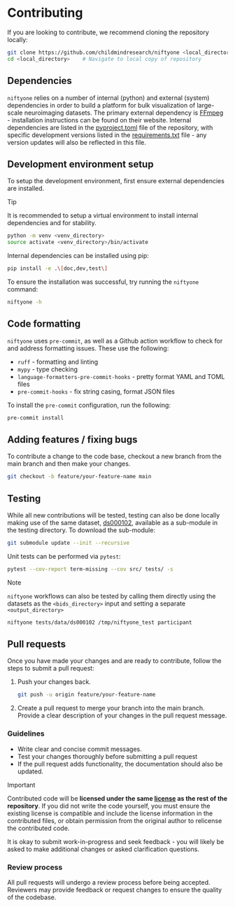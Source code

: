 # Contributing

If you are looking to contribute, we recommend cloning the repository locally:

```sh
git clone https://github.com/childmindresearch/niftyone <local_directory>
cd <local_directory>    # Navigate to local copy of repository
```

## Dependencies

`niftyone` relies on a number of internal (python) and external (system) dependencies in
order to build a platform for bulk visualization of large-scale neuroimaging datasets.
The primary external dependency is [FFmpeg] - installation instructions can be found on
their website. Internal dependencies are listed in the [pyproject.toml] file of the
repository, with specific development versions listed in the [requirements.txt] file -
any version updates will also be reflected in this file.

## Development environment setup

To setup the development environment, first ensure external dependencies are installed.

> [!TIP]
> It is recommended to setup a virtual environment to install internal dependencies and
> for stability.
>
> ```sh
> python -m venv <venv_directory>
> source activate <venv_directory>/bin/activate
> ```

Internal dependencies can be installed using pip:

```sh
pip install -e .\[doc,dev,test\]
```

To ensure the installation was successful, try running the `niftyone` command:

```sh
niftyone -h
```

## Code formatting

`niftyone` uses `pre-commit`, as well as a Github action workflow to check for and address formatting issues.
These use the following:

- `ruff` - formatting and linting
- `mypy` - type checking
- `language-formatters-pre-commit-hooks` - pretty format YAML and TOML files
- `pre-commit-hooks` - fix string casing, format JSON files

To install the `pre-commit` configuration, run the following:

```sh
pre-commit install
```

## Adding features / fixing bugs

To contribute a change to the code base, checkout a new branch from the main branch and then make your changes.

```bash
git checkout -b feature/your-feature-name main
```

## Testing

While all new contributions will be tested, testing can also be done locally making use
of the same dataset, [ds000102], available as a sub-module in the testing directory. To
download the sub-module:

```sh
git submodule update --init --recursive
```

Unit tests can be performed via `pytest`:

```sh
pytest --cov-report term-missing --cov src/ tests/ -s
```

> [!NOTE]
> `niftyone` workflows can also be tested by calling them directly using the datasets as
> the `<bids_directory>` input and setting a separate `<output_directory>`
>
> ```sh
> niftyone tests/data/ds000102 /tmp/niftyone_test participant
> ```

## Pull requests

Once you have made your changes and are ready to contribute, follow the steps to submit a pull request:

1. Push your changes back.

    ```bash
    git push -u origin feature/your-feature-name
    ```

1. Create a pull request to merge your branch into the main branch. Provide a clear
description of your changes in the pull request message.

### Guidelines

- Write clear and concise commit messages.
- Test your changes thoroughly before submitting a pull request
- If the pull request adds functionality, the documentation should also be updated.

> [!IMPORTANT]
> Contributed code will be **licensed under the same [license](LICENSE) as the rest of
> the repository**. If you did not write the code yourself, you must ensure the existing
> license is compatible and include the license information in the contributed files,
> or obtain permission from the original author to relicense the contributed code.

It is okay to submit work-in-progress and seek feedback - you will likely be asked to
make additional changes or asked clarification questions.

### Review process

All pull requests will undergo a review process before being accepted. Reviewers may
provide feedback or request changes to ensure the quality of the codebase.

<!-- Links -->
[FFmpeg]: https://ffmpeg.org/
[pyproject.toml]: https://github.com/childmindresearch/niftyone/blob/main/pyproject.toml
[requirements.txt]: https://github.com/childmindresearch/niftyone/blob/main/requirements.txt
[ds000102]: https://www.openfmri.org/dataset/ds000102/
